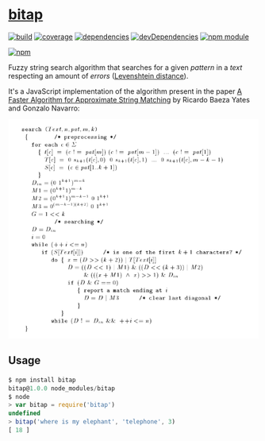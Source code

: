 # [bitap](https://en.wikipedia.org/wiki/Bitap_algorithm)

[![build](https://travis-ci.org/tallesl/bitap.png)](https://travis-ci.org/tallesl/bitap)
[![coverage](https://coveralls.io/repos/tallesl/bitap/badge.png?branch=master)](https://coveralls.io/r/tallesl/bitap?branch=master)
[![dependencies](https://david-dm.org/tallesl/bitap.png)](https://david-dm.org/tallesl/bitap)
[![devDependencies](https://david-dm.org/tallesl/bitap/dev-status.png)](https://david-dm.org/tallesl/bitap#info=devDependencies)
[![npm module](https://badge.fury.io/js/bitap.png)](http://badge.fury.io/js/bitap)

[![npm](https://nodei.co/npm/bitap.png?mini=true)](https://nodei.co/npm/bitap/)

Fuzzy string search algorithm that searches for a given *pattern* in a *text* respecting an amount of *errors* ([Levenshtein distance](https://en.wikipedia.org/wiki/Levenshtein_distance)).

It's a JavaScript implementation of the algorithm present in the paper [A Faster Algorithm for Approximate String Matching](http://dcc.uchile.cl/~gnavarro/ps/cpm96.pdf) by Ricardo Baeza Yates and Gonzalo Navarro:

[![](asset/algorithm.png)](lib/bitap.js)

## Usage

```javascript
$ npm install bitap
bitap@1.0.0 node_modules/bitap
$ node
> var bitap = require('bitap')
undefined
> bitap('where is my elephant', 'telephone', 3)
[ 18 ]
```
